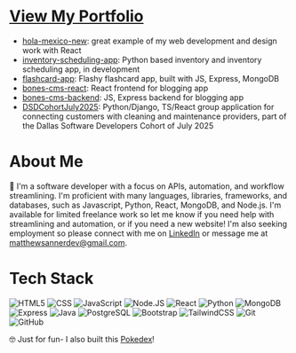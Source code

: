 # [**View My Portfolio**](https://github.com/stars/matthewsanner/lists/portfolio)

- [hola-mexico-new](https://github.com/matthewsanner/hola-mexico-new): great example of my web development and design work with React
- [inventory-scheduling-app](https://github.com/matthewsanner/inventory-scheduling-app): Python based inventory and inventory scheduling app, in development
- [flashcard-app](https://github.com/matthewsanner/flashcard-app): Flashy flashcard app, built with JS, Express, MongoDB
- [bones-cms-react](https://github.com/matthewsanner/bones-cms-react): React frontend for blogging app
- [bones-cms-backend](https://github.com/matthewsanner/bones-cms-backend): JS, Express backend for blogging app
- [DSDCohortJuly2025](https://github.com/team-aaryan-and-yoon/DSDCohortJuly2025): Python/Django, TS/React group application for connecting customers with cleaning and maintenance providers, part of the Dallas Software Developers Cohort of July 2025

# About Me

👋 I'm a software developer with a focus on APIs, automation, and workflow streamlining. I'm proficient with many languages, libraries, frameworks, and databases, such as Javascript, Python, React, MongoDB, and Node.js. I'm available for limited freelance work so let me know if you need help with streamlining and automation, or if you need a new website! I'm also seeking employment so please connect with me on [LinkedIn](https://www.linkedin.com/in/matthew-sanner2/) or message me at [matthewsannerdev@gmail.com](mailto:matthewsannerdev@gmail.com).

# Tech Stack

![HTML5](https://img.shields.io/badge/-HTML5-333333?logo=HTML5) ![CSS](https://img.shields.io/badge/-CSS-333333?logo=css3) ![JavaScript](https://img.shields.io/badge/-JavaScript-333333?logo=javascript) ![Node.JS](https://img.shields.io/badge/-Node.js-333333?logo=node.js) ![React](https://img.shields.io/badge/-React-333333?logo=react) ![Python](https://img.shields.io/badge/-Python-333333?logo=python) ![MongoDB](https://img.shields.io/badge/-MongoDB-333333?logo=mongodb) ![Express](https://img.shields.io/badge/-Express-333333?logo=express) ![Java](https://img.shields.io/badge/-Java-333333?logo=java) ![PostgreSQL](https://img.shields.io/badge/-PostgreSQL-333333?logo=postgresql) ![Bootstrap](https://img.shields.io/badge/-Bootstrap-333333?logo=bootstrap) ![TailwindCSS](https://img.shields.io/badge/-TailwindCSS-333333?logo=tailwindcss) ![Git](https://img.shields.io/badge/-Git-333333?logo=git) ![GitHub](https://img.shields.io/badge/-GitHub-333333?logo=github)

🤓 Just for fun- I also built this [Pokedex](https://pokemon-team-builder.onrender.com/)! 
